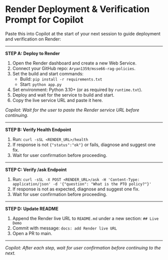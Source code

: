 # Render Deployment & Verification Prompt for Copilot

Paste this into Copilot at the start of your next session to guide deployment and verification on Render:

---

**STEP A: Deploy to Render**
1. Open the Render dashboard and create a new Web Service.
2. Connect your GitHub repo: `Aryan1359/msse66-rag-policies`.
3. Set the build and start commands:
   - Build: `pip install -r requirements.txt`
   - Start: `python app.py`
4. Set environment: Python 3.10+ (or as required by `runtime.txt`).
5. Deploy and wait for the service to build and start.
6. Copy the live service URL and paste it here.

*Copilot: Wait for the user to paste the Render service URL before continuing.*

---

**STEP B: Verify Health Endpoint**
1. Run: `curl -sSL <RENDER_URL>/health`
2. If response is not `{"status":"ok"}` or fails, diagnose and suggest one fix.
3. Wait for user confirmation before proceeding.

---

**STEP C: Verify /ask Endpoint**
1. Run: `curl -sSL -X POST <RENDER_URL>/ask -H 'Content-Type: application/json' -d '{"question": "What is the PTO policy?"}'`
2. If response is not as expected, diagnose and suggest one fix.
3. Wait for user confirmation before proceeding.

---

**STEP D: Update README**
1. Append the Render live URL to `README.md` under a new section: `## Live Demo`
2. Commit with message: `docs: add Render live URL`
3. Open a PR to main.

---

*Copilot: After each step, wait for user confirmation before continuing to the next.*
